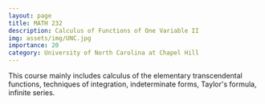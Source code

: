 ```yaml
---
layout: page
title: MATH 232
description: Calculus of Functions of One Variable II
img: assets/img/UNC.jpg
importance: 20
category: University of North Carolina at Chapel Hill
---
```


This course mainly includes calculus of the elementary transcendental functions, techniques of integration, indeterminate forms, Taylor's formula, infinite series.